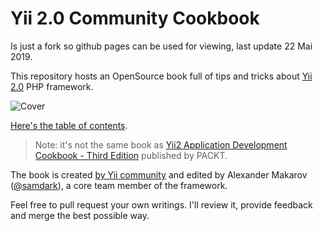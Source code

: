 Yii 2.0 Community Cookbook
==========================

Is just a fork so github pages can be used for viewing, last update 22 Mai 2019.

This repository hosts an OpenSource book full of tips and tricks about [Yii 2.0](http://www.yiiframework.com/) PHP framework.

![Cover](book/images/cover.jpg)

[Here's the table of contents](https://github.com/samdark/yii2-cookbook/blob/master/book/README.md).

> Note: it's not the same book as [Yii2 Application Development Cookbook - Third Edition](https://www.packtpub.com/web-development/yii2-application-development-cookbook-third-edition) published by PACKT.

The book is created [by Yii community](https://github.com/samdark/yii2-cookbook/graphs/contributors) and edited by Alexander Makarov ([@samdark](https://github.com/samdark)), a core team member of the framework.

Feel free to pull request your own writings. I'll review it, provide feedback and merge the best possible way.


